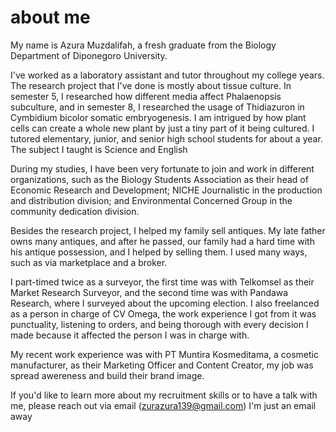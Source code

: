 # about me
My name is Azura Muzdalifah, a fresh graduate from the Biology Department of Diponegoro University.

I've worked as a laboratory assistant and tutor throughout my college years.
The research project that I've done is mostly about tissue culture. In semester 5, I researched how different media affect Phalaenopsis subculture, and in semester 8, I researched the usage of Thidiazuron in Cymbidium bicolor somatic embryogenesis. I am intrigued by how plant cells can create a whole new plant by just a tiny part of it being cultured.
I tutored elementary, junior, and senior high school students for about a year. The subject I taught is Science and English

During my studies, I have been very fortunate to join and work in different organizations, such as the Biology Students Association as their head of Economic Research and  Development; NICHE Journalistic in the production and distribution division; and Environmental Concerned Group in the community dedication division.

Besides the research project, I  helped my family sell antiques. My late father owns many antiques, and after he passed, our family had a hard time with his antique possession, and I helped by selling them. I used many ways, such as via marketplace and a broker. 

I part-timed twice as a surveyor, the first time was with Telkomsel as their Market Research Surveyor, and the second time was with Pandawa Research, where I surveyed about the upcoming election. I also freelanced as a person in charge of CV Omega, the work experience I got from it was punctuality,  listening to orders, and being thorough with every decision I made because it affected the person I was in charge with. 

My recent work experience was with PT Muntira Kosmeditama, a cosmetic manufacturer, as their Marketing Officer and Content Creator, my job was spread awereness and build their brand image.

If you'd like to learn more about my recruitment skills or to have a talk with me, please reach out via email (zurazura139@gmail.com)
I'm just an email away
